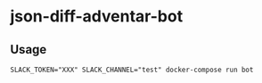 # json-diff-adventar-bot

## Usage

```
SLACK_TOKEN="XXX" SLACK_CHANNEL="test" docker-compose run bot
```
